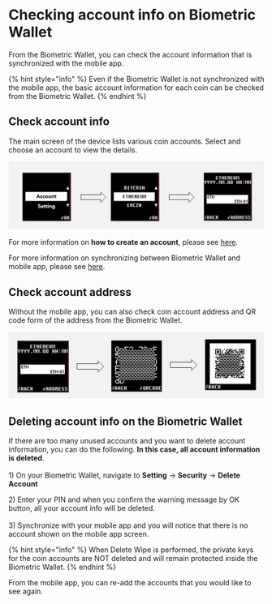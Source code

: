 # Checking account info on Biometric Wallet

From the Biometric Wallet, you can check the account information that is synchronized with the mobile app.

{% hint style="info" %}
Even if the Biometric Wallet is not synchronized with the mobile app, the basic account information for each coin can be checked from the Biometric Wallet.
{% endhint %}

## Check account info

The main screen of the device lists various coin accounts. Select and choose an account to view the details.

![](<../.gitbook/assets/1 (12).png>)

For more information on **how to create an account**, please see [here](../mobile-app/create-account/).

For more information on synchronizing between Biometric Wallet and mobile app, please see [here](synch-with-app.md).

## Check account address

Without the mobile app, you can also check coin account address and QR code form of the address from the Biometric Wallet.

![](<../.gitbook/assets/2 (10).png>)

## Deleting account info on the Biometric Wallet

If there are too many unused accounts and you want to delete account information, you can do the following. **In this case, all account information is deleted**.\
\
1\) On your Biometric Wallet, navigate to **Setting** -> **Security** -> **Delete Account**

2\) Enter your PIN and when you confirm the warning message by OK button, all your account info will be deleted.\
\
3\) Synchronize with your mobile app and you will notice that there is no account shown on the mobile app screen.

{% hint style="info" %}
When Delete Wipe is performed, the private keys for the coin accounts are NOT deleted and will remain protected inside the Biometric Wallet.&#x20;
{% endhint %}

From the mobile app, you can re-add the accounts that you would like to see again.
